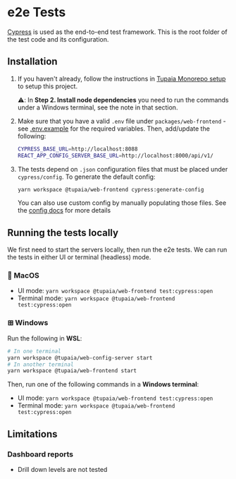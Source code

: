 # e2e Tests

[Cypress](https://www.cypress.io/) is used as the end-to-end test framework. This is the root folder of the test code and its configuration.

## Installation

1. If you haven't already, follow the instructions in [Tupaia Monorepo setup](https://docs.beyondessential.com.au/books/software-development/page/tupaia-monorepo-setup) to setup this project.

   ⚠️: In **Step 2. Install node dependencies** you need to run the commands under a Windows terminal, see the note in that section.

2. Make sure that you have a valid `.env` file under `packages/web-frontend` - see [.env.example](../.env.example) for the required variables. Then, add/update the following:

   ```bash
   CYPRESS_BASE_URL=http://localhost:8088
   REACT_APP_CONFIG_SERVER_BASE_URL=http://localhost:8000/api/v1/
   ```

3. The tests depend on `.json` configuration files that must be placed under `cypress/config`. To generate the default config:

   ```bash
   yarn workspace @tupaia/web-frontend cypress:generate-config
   ```

   You can also use custom config by manually populating those files. See the [config docs](config/e2eTestsConfig.md) for more details

## Running the tests locally

We first need to start the servers locally, then run the e2e tests. We can run the tests in either UI or terminal (headless) mode.

### 🍎 MacOS

- UI mode: `yarn workspace @tupaia/web-frontend test:cypress:open`
- Terminal mode: `yarn workspace @tupaia/web-frontend test:cypress:open`

### ⊞ Windows

Run the following in **WSL**:

```bash
# In one terminal
yarn workspace @tupaia/web-config-server start
# In another terminal
yarn workspace @tupaia/web-frontend start
```

Then, run one of the following commands in a **Windows terminal**:

- UI mode: `yarn workspace @tupaia/web-frontend test:cypress:open`
- Terminal mode: `yarn workspace @tupaia/web-frontend test:cypress:open`

## Limitations

### Dashboard reports

- Drill down levels are not tested
